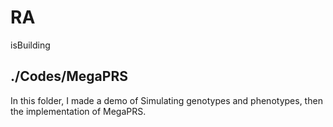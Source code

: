 # RA
isBuilding

## ./Codes/MegaPRS
In this folder, I made a demo of Simulating genotypes and phenotypes, then the implementation of MegaPRS.
